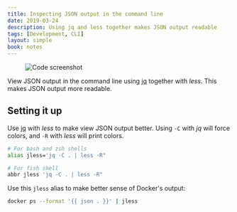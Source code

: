 ```yaml
---
title: Inspecting JSON output in the command line
date: 2019-03-24
description: Using jq and less together makes JSON output readable
tags: [Development, CLI]
layout: simple
book: notes
---
```


<figure class='cover'>
<img src='./images/json-curl.png' alt='Code screenshot' />
</figure>

View JSON output in the command line using [jq] together with _less_. This makes JSON output more readable.

## Setting it up

Use [jq] with _less_ to make view JSON output better. Using `-C` with _jq_ will force colors, and `-R` with _less_ will print colors.

```bash
# For bash and zsh shells
alias jless='jq -C . | less -R"
```

```bash
# For fish shell
abbr jless 'jq -C . | less -R"
```

Use this `jless` alias to make better sense of Docker's output:

```bash
docker ps --format '{{ json . }}' | jless
```

[jq]: https://stedolan.github.io/jq/
